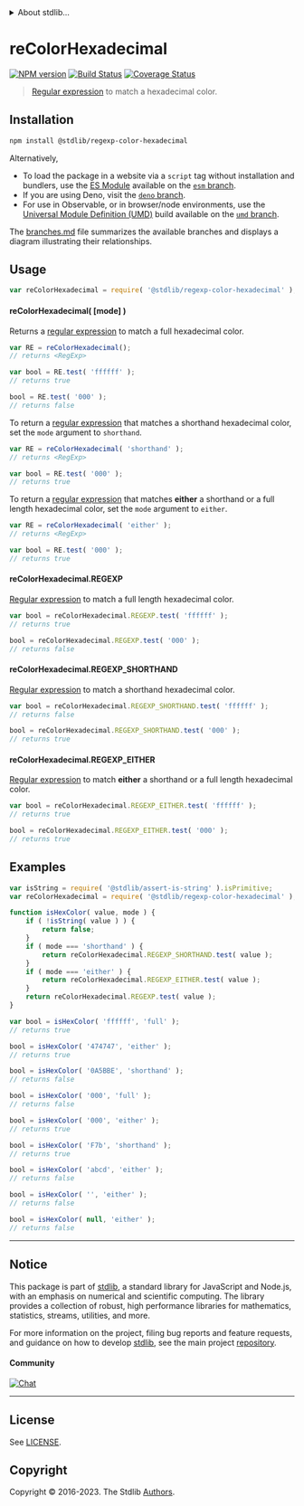 <!--

@license Apache-2.0

Copyright (c) 2018 The Stdlib Authors.

Licensed under the Apache License, Version 2.0 (the "License");
you may not use this file except in compliance with the License.
You may obtain a copy of the License at

   http://www.apache.org/licenses/LICENSE-2.0

Unless required by applicable law or agreed to in writing, software
distributed under the License is distributed on an "AS IS" BASIS,
WITHOUT WARRANTIES OR CONDITIONS OF ANY KIND, either express or implied.
See the License for the specific language governing permissions and
limitations under the License.

-->


<details>
  <summary>
    About stdlib...
  </summary>
  <p>We believe in a future in which the web is a preferred environment for numerical computation. To help realize this future, we've built stdlib. stdlib is a standard library, with an emphasis on numerical and scientific computation, written in JavaScript (and C) for execution in browsers and in Node.js.</p>
  <p>The library is fully decomposable, being architected in such a way that you can swap out and mix and match APIs and functionality to cater to your exact preferences and use cases.</p>
  <p>When you use stdlib, you can be absolutely certain that you are using the most thorough, rigorous, well-written, studied, documented, tested, measured, and high-quality code out there.</p>
  <p>To join us in bringing numerical computing to the web, get started by checking us out on <a href="https://github.com/stdlib-js/stdlib">GitHub</a>, and please consider <a href="https://opencollective.com/stdlib">financially supporting stdlib</a>. We greatly appreciate your continued support!</p>
</details>

# reColorHexadecimal

[![NPM version][npm-image]][npm-url] [![Build Status][test-image]][test-url] [![Coverage Status][coverage-image]][coverage-url] <!-- [![dependencies][dependencies-image]][dependencies-url] -->

> [Regular expression][mdn-regexp] to match a hexadecimal color.

<section class="installation">

## Installation

```bash
npm install @stdlib/regexp-color-hexadecimal
```

Alternatively,

-   To load the package in a website via a `script` tag without installation and bundlers, use the [ES Module][es-module] available on the [`esm` branch][esm-url].
-   If you are using Deno, visit the [`deno` branch][deno-url].
-   For use in Observable, or in browser/node environments, use the [Universal Module Definition (UMD)][umd] build available on the [`umd` branch][umd-url].

The [branches.md][branches-url] file summarizes the available branches and displays a diagram illustrating their relationships.

</section>

<section class="usage">

## Usage

```javascript
var reColorHexadecimal = require( '@stdlib/regexp-color-hexadecimal' );
```

#### reColorHexadecimal( \[mode] )

Returns a [regular expression][mdn-regexp] to match a full hexadecimal color. 

```javascript
var RE = reColorHexadecimal();
// returns <RegExp>

var bool = RE.test( 'ffffff' );
// returns true

bool = RE.test( '000' );
// returns false
```

To return a [regular expression][mdn-regexp] that matches a shorthand hexadecimal color, set the `mode` argument to `shorthand`.

```javascript
var RE = reColorHexadecimal( 'shorthand' );
// returns <RegExp>

var bool = RE.test( '000' );
// returns true
```

To return a [regular expression][mdn-regexp] that matches **either** a shorthand or a full length hexadecimal color, set the `mode` argument to `either`.

```javascript
var RE = reColorHexadecimal( 'either' );
// returns <RegExp>

var bool = RE.test( '000' );
// returns true
```

#### reColorHexadecimal.REGEXP

[Regular expression][mdn-regexp] to match a full length hexadecimal color. 

```javascript
var bool = reColorHexadecimal.REGEXP.test( 'ffffff' );
// returns true

bool = reColorHexadecimal.REGEXP.test( '000' );
// returns false
```

#### reColorHexadecimal.REGEXP_SHORTHAND

[Regular expression][mdn-regexp] to match a shorthand hexadecimal color. 

```javascript
var bool = reColorHexadecimal.REGEXP_SHORTHAND.test( 'ffffff' );
// returns false

bool = reColorHexadecimal.REGEXP_SHORTHAND.test( '000' );
// returns true
```

#### reColorHexadecimal.REGEXP_EITHER

[Regular expression][mdn-regexp] to match **either** a shorthand or a full length hexadecimal color. 

```javascript
var bool = reColorHexadecimal.REGEXP_EITHER.test( 'ffffff' );
// returns true

bool = reColorHexadecimal.REGEXP_EITHER.test( '000' );
// returns true
```

</section>

<!-- /.usage -->

<section class="examples">

## Examples

<!-- eslint no-undef: "error" -->

```javascript
var isString = require( '@stdlib/assert-is-string' ).isPrimitive;
var reColorHexadecimal = require( '@stdlib/regexp-color-hexadecimal' );

function isHexColor( value, mode ) {
    if ( !isString( value ) ) {
        return false;
    }
    if ( mode === 'shorthand' ) {
        return reColorHexadecimal.REGEXP_SHORTHAND.test( value );
    }
    if ( mode === 'either' ) {
        return reColorHexadecimal.REGEXP_EITHER.test( value );
    }
    return reColorHexadecimal.REGEXP.test( value );
}

var bool = isHexColor( 'ffffff', 'full' );
// returns true

bool = isHexColor( '474747', 'either' );
// returns true

bool = isHexColor( '0A5BBE', 'shorthand' );
// returns false

bool = isHexColor( '000', 'full' );
// returns false

bool = isHexColor( '000', 'either' );
// returns true

bool = isHexColor( 'F7b', 'shorthand' );
// returns true

bool = isHexColor( 'abcd', 'either' );
// returns false

bool = isHexColor( '', 'either' );
// returns false

bool = isHexColor( null, 'either' );
// returns false
```

</section>

<!-- /.examples -->

<!-- Section for related `stdlib` packages. Do not manually edit this section, as it is automatically populated. -->

<section class="related">

</section>

<!-- /.related -->

<!-- Section for all links. Make sure to keep an empty line after the `section` element and another before the `/section` close. -->


<section class="main-repo" >

* * *

## Notice

This package is part of [stdlib][stdlib], a standard library for JavaScript and Node.js, with an emphasis on numerical and scientific computing. The library provides a collection of robust, high performance libraries for mathematics, statistics, streams, utilities, and more.

For more information on the project, filing bug reports and feature requests, and guidance on how to develop [stdlib][stdlib], see the main project [repository][stdlib].

#### Community

[![Chat][chat-image]][chat-url]

---

## License

See [LICENSE][stdlib-license].


## Copyright

Copyright &copy; 2016-2023. The Stdlib [Authors][stdlib-authors].

</section>

<!-- /.stdlib -->

<!-- Section for all links. Make sure to keep an empty line after the `section` element and another before the `/section` close. -->

<section class="links">

[npm-image]: http://img.shields.io/npm/v/@stdlib/regexp-color-hexadecimal.svg
[npm-url]: https://npmjs.org/package/@stdlib/regexp-color-hexadecimal

[test-image]: https://github.com/stdlib-js/regexp-color-hexadecimal/actions/workflows/test.yml/badge.svg?branch=main
[test-url]: https://github.com/stdlib-js/regexp-color-hexadecimal/actions/workflows/test.yml?query=branch:main

[coverage-image]: https://img.shields.io/codecov/c/github/stdlib-js/regexp-color-hexadecimal/main.svg
[coverage-url]: https://codecov.io/github/stdlib-js/regexp-color-hexadecimal?branch=main

<!--

[dependencies-image]: https://img.shields.io/david/stdlib-js/regexp-color-hexadecimal.svg
[dependencies-url]: https://david-dm.org/stdlib-js/regexp-color-hexadecimal/main

-->

[chat-image]: https://img.shields.io/gitter/room/stdlib-js/stdlib.svg
[chat-url]: https://app.gitter.im/#/room/#stdlib-js_stdlib:gitter.im

[stdlib]: https://github.com/stdlib-js/stdlib

[stdlib-authors]: https://github.com/stdlib-js/stdlib/graphs/contributors

[umd]: https://github.com/umdjs/umd
[es-module]: https://developer.mozilla.org/en-US/docs/Web/JavaScript/Guide/Modules

[deno-url]: https://github.com/stdlib-js/regexp-color-hexadecimal/tree/deno
[umd-url]: https://github.com/stdlib-js/regexp-color-hexadecimal/tree/umd
[esm-url]: https://github.com/stdlib-js/regexp-color-hexadecimal/tree/esm
[branches-url]: https://github.com/stdlib-js/regexp-color-hexadecimal/blob/main/branches.md

[stdlib-license]: https://raw.githubusercontent.com/stdlib-js/regexp-color-hexadecimal/main/LICENSE

[mdn-regexp]: https://developer.mozilla.org/en-US/docs/Web/JavaScript/Guide/Regular_Expressions

</section>

<!-- /.links -->

